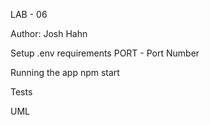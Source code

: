 LAB - 06

Author: Josh Hahn

Setup
.env requirements
PORT - Port Number

Running the app
npm start


Tests


UML
